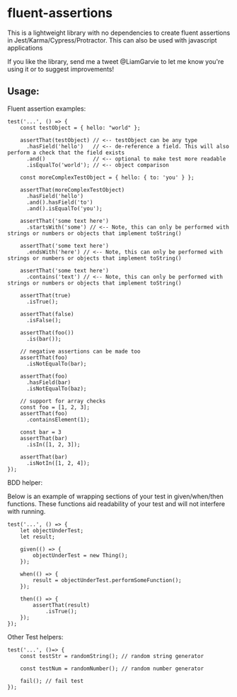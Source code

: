 # fluent-assertions
This is a lightweight library with no dependencies to create fluent assertions in Jest/Karma/Cypress/Protractor. This can also be used with javascript applications

If you like the library, send me a tweet @LiamGarvie to let me know you're using it or to suggest improvements!

## Usage:

Fluent assertion examples:
```
test('...', () => {
    const testObject = { hello: "world" };

    assertThat(testObject) // <-- testObject can be any type
      .hasField('hello')   // <-- de-reference a field. This will also perform a check that the field exists
      .and()               // <-- optional to make test more readable
      .isEqualTo('world'); // <-- object comparison

    const moreComplexTestObject = { hello: { to: 'you' } };

    assertThat(moreComplexTestObject)
      .hasField('hello')
      .and().hasField('to')
      .and().isEqualTo('you');

    assertThat('some text here')
      .startsWith('some') // <-- Note, this can only be performed with strings or numbers or objects that implement toString()

    assertThat('some text here')
      .endsWith('here') // <-- Note, this can only be performed with strings or numbers or objects that implement toString()
    
    assertThat('some text here')
      .contains('text') // <-- Note, this can only be performed with strings or numbers or objects that implement toString()

    assertThat(true)
      .isTrue();
    
    assertThat(false)
      .isFalse();

    assertThat(foo())
      .is(bar());

    // negative assertions can be made too
    assertThat(foo)
      .isNotEqualTo(bar);

    assertThat(foo)
      .hasField(bar)
      .isNotEqualTo(baz);

    // support for array checks
    const foo = [1, 2, 3];
    assertThat(foo)
      .containsElement(1);

    const bar = 3
    assertThat(bar)
      .isIn([1, 2, 3]);

    assertThat(bar)
      .isNotIn([1, 2, 4]);
});
```

BDD helper:

Below is an example of wrapping sections of your test in given/when/then functions. These functions aid readability of your test and will not interfere with running.
```
test('...', () => {
    let objectUnderTest;
    let result;

    given(() => {
        objectUnderTest = new Thing();
    });

    when(() => {
        result = objectUnderTest.performSomeFunction();
    });

    then(() => {
        assertThat(result)
            .isTrue();
    });
});
```

Other Test helpers:
```
test('...', ()=> {
    const testStr = randomString(); // random string generator

    const testNum = randomNumber(); // random number generator

    fail(); // fail test
});
```